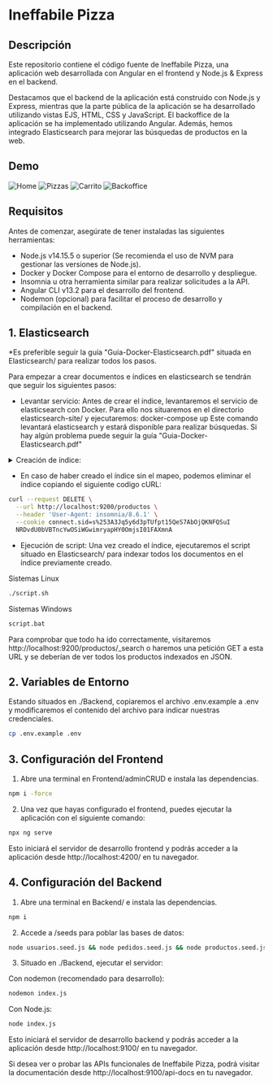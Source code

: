 # Ineffabile Pizza

## Descripción
Este repositorio contiene el código fuente de Ineffabile Pizza, una aplicación web desarrollada con Angular en el frontend y Node.js & Express en el backend.

Destacamos que el backend de la aplicación está construido con Node.js y Express, mientras que la parte pública de la aplicación se ha desarrollado utilizando vistas EJS, HTML, CSS y JavaScript. El backoffice de la aplicación se ha implementado utilizando Angular. Además, hemos integrado Elasticsearch para mejorar las búsquedas de productos en la web.

## Demo
![Home](https://i.imgur.com/rV2JYTc.png)
![Pizzas](https://i.imgur.com/7ymOPwX.png)
![Carrito](https://i.imgur.com/RuGXDG7.png)
![Backoffice](https://i.imgur.com/XiayJ8t.png)

## Requisitos
Antes de comenzar, asegúrate de tener instaladas las siguientes herramientas:

- Node.js v14.15.5 o superior (Se recomienda el uso de NVM para gestionar las versiones de Node.js).
- Docker y Docker Compose para el entorno de desarrollo y despliegue.
- Insomnia u otra herramienta similar para realizar solicitudes a la API.
- Angular CLI v13.2 para el desarrollo del frontend.
- Nodemon (opcional) para facilitar el proceso de desarrollo y compilación en el backend.

## 1. Elasticsearch
*Es preferible seguir la guía "Guia-Docker-Elasticsearch.pdf" situada en Elasticsearch/ para realizar todos los pasos.

Para empezar a crear documentos e índices en elasticsearch se tendrán que seguir los siguientes pasos:

- Levantar servicio: 
Antes de crear el índice, levantaremos el servicio de elasticsearch con Docker. Para ello nos situaremos en el directorio elasticsearch-site/ y ejecutaremos: docker-compose up
Este comando levantará elasticsearch y estará disponible para realizar búsquedas. Si hay algún problema puede seguir la guía "Guia-Docker-Elasticsearch.pdf"

<details>
- <summary> Creación de índice: </summary>

Para crear el índice, abriremos nuestra aplicacion para solicitudes API y se copiará todo el contenido de mapping.txt en el JSON del body de la petición y como URL se indicará "http://localhost:9200/productos" en método PUT. Insomnia permite copiar cURLs para agilizar el proceso. También puede copiar directamente el código cURL aqui abajo:
```bash
curl --request PUT \
  --url http://localhost:9200/productos \
  --header 'Content-Type: application/json' \
  --header 'User-Agent: insomnia/8.6.1' \
  --cookie connect.sid=s%253A6wacH8qx2gVMWcfWV2n8hsUlYPZYDFX6.sqi9fTjQcHWR%252Ff3G7QTfX2PvCjVRtgpvotGLSfC7E%252Bk \
  --data '{
  "settings": {
    "analysis": {
      "analyzer": {
        "custom_lowercase_analyzer": {
          "tokenizer": "standard",
          "filter": ["lowercase", "asciifolding"]
        }
      }
    }
  },
  "mappings": {
    "properties": {
      "nombre": {
        "type": "text",
        "analyzer": "custom_lowercase_analyzer"
      },
      "categoria_nombre": {
        "type": "text",
        "analyzer": "custom_lowercase_analyzer"
      },
      "descripcion": {
        "type": "text",
        "index": false
      },
      "precio_pvp": {
        "type": "float",
        "index": false 
      },
      "imagen1": {
        "type": "keyword",
        "index": false
      },
      "imagen2": {
        "type": "keyword",
        "index": false
      },
      "imagen3": {
        "type": "keyword",
        "index": false
      }
    }
  }
}
'
```
</details>

- En caso de haber creado el índice sin el mapeo, podemos eliminar el índice copiando el siguiente codigo cURL:
```bash
curl --request DELETE \
  --url http://localhost:9200/productos \
  --header 'User-Agent: insomnia/8.6.1' \
  --cookie connect.sid=s%253A3Jq5y6d3pTUfpt15QeS7AbOjQKNFQSuI
  NRDvdU0bVBTncYwOSiWGwimryapHY0OmjsI01FAXmnA
```

- Ejecución de script: 
Una vez creado el índice, ejecutaremos el script situado en Elasticsearch/ para indexar todos los documentos en el índice previamente creado.

Sistemas Linux
```bash
./script.sh
```

Sistemas Windows
```bash
script.bat
```

Para comprobar que todo ha ido correctamente, visitaremos http://localhost:9200/productos/_search o haremos una petición GET a esta URL y se deberían de ver todos los productos indexados en JSON.


## 2. Variables de Entorno
Estando situados en ./Backend, copiaremos el archivo .env.example a .env y modificaremos el contenido del archivo para indicar nuestras credenciales.
```bash
cp .env.example .env
```


## 3. Configuración del Frontend

1. Abre una terminal en Frontend/adminCRUD e instala las dependencias.
```bash
npm i -force
```

2. Una vez que hayas configurado el frontend, puedes ejecutar la aplicación con el siguiente comando:
```bash
npx ng serve
```

Esto iniciará el servidor de desarrollo frontend y podrás acceder a la aplicación desde http://localhost:4200/ en tu navegador.


## 4. Configuración del Backend
1. Abre una terminal en Backend/ e instala las dependencias.
```bash
npm i
```

2. Accede a /seeds para poblar las bases de datos:

```bash
node usuarios.seed.js && node pedidos.seed.js && node productos.seed.js
```

3. Situado en ./Backend, ejecutar el servidor:

Con nodemon (recomendado para desarrollo):
```bash
nodemon index.js
```
Con Node.js:

```bash
node index.js
```

Esto iniciará el servidor de desarrollo backend y podrás acceder a la aplicación desde http://localhost:9100/ en tu navegador.

Si desea ver o probar las APIs funcionales de Ineffabile Pizza, podrá visitar la documentación desde http://localhost:9100/api-docs en tu navegador.